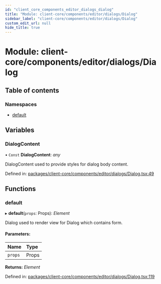 ```yaml
---
id: "client_core_components_editor_dialogs_dialog"
title: "Module: client-core/components/editor/dialogs/Dialog"
sidebar_label: "client-core/components/editor/dialogs/Dialog"
custom_edit_url: null
hide_title: true
---
```


# Module: client-core/components/editor/dialogs/Dialog

## Table of contents

### Namespaces

- [default](client_core_components_editor_dialogs_dialog.default.md)

## Variables

### DialogContent

• `Const` **DialogContent**: *any*

DialogContent used to provide styles for dialog body content.

Defined in: [packages/client-core/components/editor/dialogs/Dialog.tsx:49](https://github.com/xr3ngine/xr3ngine/blob/5a0f83ed8/packages/client-core/components/editor/dialogs/Dialog.tsx#L49)

## Functions

### default

▸ **default**(`props`: Props): *Element*

Dialog used to render view for Dialog which contains form.

#### Parameters:

Name | Type |
:------ | :------ |
`props` | Props |

**Returns:** *Element*

Defined in: [packages/client-core/components/editor/dialogs/Dialog.tsx:119](https://github.com/xr3ngine/xr3ngine/blob/5a0f83ed8/packages/client-core/components/editor/dialogs/Dialog.tsx#L119)
